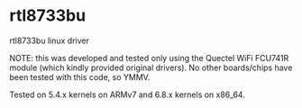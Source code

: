 # rtl8733bu
rtl8733bu linux driver

NOTE: this was developed and tested only using the Quectel WiFi FCU741R module (which kindly provided original drivers). No other boards/chips have been tested with this code, so YMMV.

Tested on 5.4.x kernels on ARMv7 and 6.8.x kernels on x86_64.
